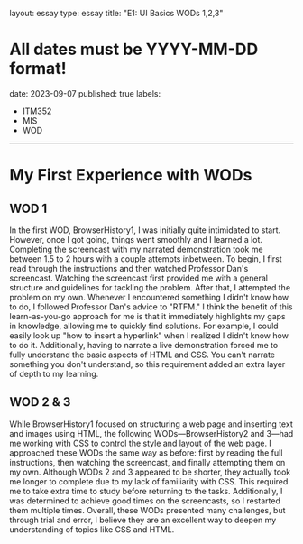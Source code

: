 layout: essay
type: essay
title: "E1: UI Basics WODs 1,2,3"
# All dates must be YYYY-MM-DD format!
date: 2023-09-07
published: true
labels:
  - ITM352
  - MIS
  - WOD
---

# My First Experience with WODs
## WOD 1
In the first WOD, BrowserHistory1, I was initially quite intimidated to start. However, once I got going, things went smoothly and I learned a lot. Completing the screencast with my narrated demonstration took me between 1.5 to 2 hours with a couple attempts inbetween. To begin, I first read through the instructions and then watched Professor Dan's screencast. Watching the screencast first provided me with a general structure and guidelines for tackling the problem. After that, I attempted the problem on my own. Whenever I encountered something I didn't know how to do, I followed Professor Dan's advice to "RTFM." I think the benefit of this learn-as-you-go approach for me is that it immediately highlights my gaps in knowledge, allowing me to quickly find solutions. For example, I could easily look up "how to insert a hyperlink" when I realized I didn't know how to do it. Additionally, having to narrate a live demonstration forced me to fully understand the basic aspects of HTML and CSS. You can't narrate something you don't understand, so this requirement added an extra layer of depth to my learning.
## WOD 2 & 3
While BrowserHistory1 focused on structuring a web page and inserting text and images using HTML, the following WODs—BrowserHistory2 and 3—had me working with CSS to control the style and layout of the web page. I approached these WODs the same way as before: first by reading the full instructions, then watching the screencast, and finally attempting them on my own. Although WODs 2 and 3 appeared to be shorter, they actually took me longer to complete due to my lack of familiarity with CSS. This required me to take extra time to study before returning to the tasks. Additionally, I was determined to achieve good times on the screencasts, so I restarted them multiple times. Overall, these WODs presented many challenges, but through trial and error, I believe they are an excellent way to deepen my understanding of topics like CSS and HTML. 
